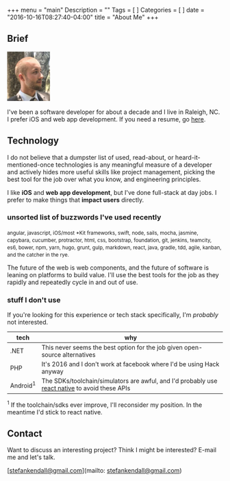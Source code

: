 +++
menu = "main"
Description = ""
Tags = [
]
Categories = [
]
date = "2016-10-16T08:27:40-04:00"
title = "About Me"
+++

## Brief 

<img src="/files/profile.png" width="100px">

I've been a software developer for about a decade and I live in Raleigh, NC.
I prefer iOS and web app development.
If you need a resume, go [here](http://stackoverflow.com/users/story/pdf/78182?View=Pdf).

## Technology

I do not believe that a dumpster list of used, read-about, or heard-it-mentioned-once technologies
is any meaningful measure of a developer and actively hides more useful skills like project management,
picking the best tool for the job over what you know, and engineering principles.

I like **iOS** and **web app development**, but I've done full-stack at day jobs.
  I prefer to make things that **impact users** directly. 
  
### unsorted list of buzzwords I've used recently

<small>angular, javascript, iOS/most *Kit frameworks, swift, node, sails, mocha, jasmine, capybara, cucumber,
protractor, html, css, bootstrap, foundation, git, jenkins, teamcity, es6, bower, npm, yarn, hugo, grunt, gulp,
 markdown, react, java, gradle, tdd, agile, kanban, and the catcher in the rye.</small>

The future of the web is web components, and the future of software is leaning on platforms
 to build value. I'll use the best tools for the job as they rapidly and repeatedly cycle in and out of use.
 
### stuff I don't use

 If you're looking for this experience or tech stack specifically, I'm *probably* not interested.  
 
   tech | why
   ------------- | -------------
   .NET  | This never seems the best option for the job given open-source alternatives
   PHP | It's 2016 and I don't work at facebook where I'd be using Hack anyway
   Android<sup>1</sup> | The SDKs/toolchain/simulators are awful, and I'd probably use [react native](https://facebook.github.io/react-native/) to avoid these APIs

<sup>1</sup> If the toolchain/sdks ever improve, I'll reconsider my position. In the meantime I'd stick to react native.

## Contact

Want to discuss an interesting project? Think I might be interested? E-mail me and let's talk.

[stefankendall@gmail.com](mailto: stefankendall@gmail.com)


